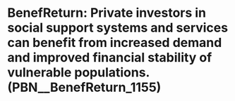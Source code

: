 # BenefReturn: __Private investors in social support systems and services can benefit from increased demand and improved financial stability of vulnerable populations.__ (PBN__BenefReturn_1155)

